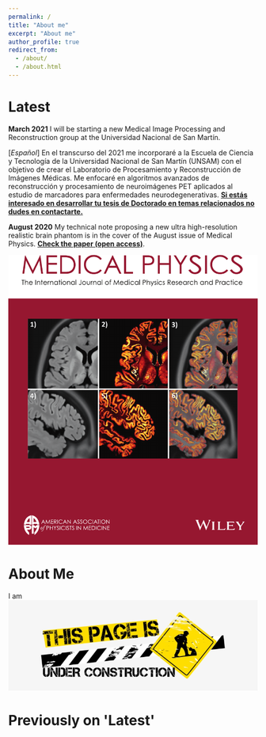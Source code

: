 ```yaml
---
permalink: /
title: "About me"
excerpt: "About me"
author_profile: true
redirect_from: 
  - /about/
  - /about.html
---
```



Latest
======

**March 2021** I will be starting a new Medical Image Processing and Reconstruction group at the Universidad Nacional de 
San Martín.

[*Español*] En el transcurso del 2021 me incorporaré a la Escuela de Ciencia y Tecnología de la Universidad
Nacional de San Martín (UNSAM) con el objetivo de crear el Laboratorio de Procesamiento y Reconstrucción de Imágenes Médicas.
Me enfocaré en algoritmos avanzados de reconstrucción y procesamiento de neuroimágenes PET aplicados al estudio de marcadores 
para enfermedades neurodegenerativas. [**Si estás interesado en desarrollar tu tesis de Doctorado en temas relacionados no dudes en contactarte.**](/jobs/jobs.md)



**August 2020** My technical note proposing a new ultra high-resolution realistic brain phantom is in the cover of 
the August issue of Medical Physics. [**Check the paper (open access)**](https://doi.org/10.1002/mp.14218).

![Under Construction](../images/CoverMedicalPhysics.png)


About Me
======

I am 
![Under Construction](../images/free-under-construction-image.jpg)

Previously on 'Latest'
======

